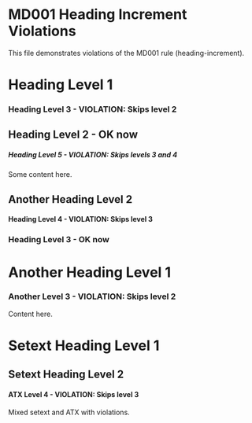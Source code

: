 # MD001 Heading Increment Violations

This file demonstrates violations of the MD001 rule (heading-increment).

# Heading Level 1

### Heading Level 3 - VIOLATION: Skips level 2

## Heading Level 2 - OK now

##### Heading Level 5 - VIOLATION: Skips levels 3 and 4

Some content here.

## Another Heading Level 2

#### Heading Level 4 - VIOLATION: Skips level 3

### Heading Level 3 - OK now

# Another Heading Level 1

### Another Level 3 - VIOLATION: Skips level 2

Content here.

Setext Heading Level 1
======================

Setext Heading Level 2
----------------------

#### ATX Level 4 - VIOLATION: Skips level 3

Mixed setext and ATX with violations.